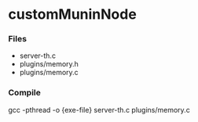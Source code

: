 # customMuninNode

### Files
<ul>
<li>server-th.c</li>
<li>plugins/memory.h</li>
<li>plugins/memory.c</li>
</ul>

### Compile
gcc -pthread -o {exe-file} server-th.c plugins/memory.c 
